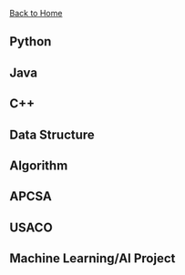 [Back to Home](README.md)

## Python

## Java

## C++

## Data Structure

## Algorithm

## APCSA

## USACO

## Machine Learning/AI Project